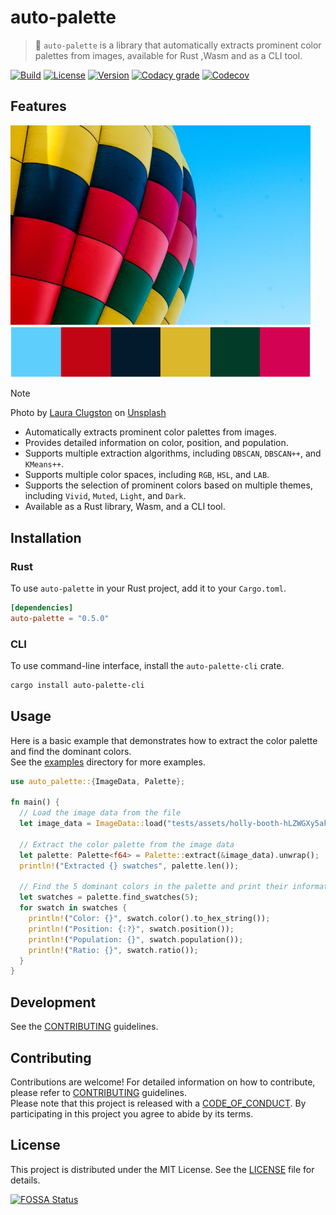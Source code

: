 # auto-palette

> 🎨 `auto-palette` is a library that automatically extracts prominent color palettes from images, available for Rust ,Wasm and as a CLI tool.

[![Build](https://img.shields.io/github/actions/workflow/status/t28hub/auto-palette/ci.yml?style=flat-square)](https://github.com/t28hub/auto-palette/actions/workflows/ci.yml)
[![License](https://img.shields.io/crates/l/auto-palette?style=flat-square)](https://crates.io/crates/auto-palette)
[![Version](https://img.shields.io/crates/v/auto-palette?style=flat-square)](https://crates.io/crates/auto-palette)
[![Codacy grade](https://img.shields.io/codacy/grade/5de09d1930244071a2fa39d5cfcd8633?style=flat-square)](https://app.codacy.com/gh/t28hub/auto-palette/dashboard?utm_source=gh&utm_medium=referral&utm_content=&utm_campaign=Badge_grade)
[![Codecov](https://img.shields.io/codecov/c/github/t28hub/auto-palette?style=flat-square)](https://codecov.io/gh/t28hub/auto-palette)

## Features

<img src="gfx/laura-clugston-pwW2iV9TZao-unsplash.jpg" alt="Hot air balloon on blue sky" width="480">
<img src="gfx/palette.png" alt="Extracted Color Palette" width="480">

> [!NOTE]
> Photo by <a href="https://unsplash.com/@laurahclugston?utm_content=creditCopyText&utm_medium=referral&utm_source=unsplash">Laura Clugston</a> on <a href="https://unsplash.com/photos/multi-colored-hot-air-balloon-pwW2iV9TZao?utm_content=creditCopyText&utm_medium=referral&utm_source=unsplash">Unsplash</a>

* Automatically extracts prominent color palettes from images.
* Provides detailed information on color, position, and population.
* Supports multiple extraction algorithms, including `DBSCAN`, `DBSCAN++`, and `KMeans++`.
* Supports multiple color spaces, including `RGB`, `HSL`, and `LAB`.
* Supports the selection of prominent colors based on multiple themes, including `Vivid`, `Muted`, `Light`, and `Dark`.
* Available as a Rust library, Wasm, and a CLI tool.

## Installation

### Rust

To use `auto-palette` in your Rust project, add it to your `Cargo.toml`.

```toml
[dependencies]
auto-palette = "0.5.0"
```

### CLI

To use command-line interface, install the `auto-palette-cli` crate.

```sh
cargo install auto-palette-cli
```

## Usage

Here is a basic example that demonstrates how to extract the color palette and find the dominant colors.  
See the [examples](crates/auto-palette/examples) directory for more examples.

```rust
use auto_palette::{ImageData, Palette};

fn main() {
  // Load the image data from the file
  let image_data = ImageData::load("tests/assets/holly-booth-hLZWGXy5akM-unsplash.jpg").unwrap();

  // Extract the color palette from the image data
  let palette: Palette<f64> = Palette::extract(&image_data).unwrap();
  println!("Extracted {} swatches", palette.len());

  // Find the 5 dominant colors in the palette and print their information
  let swatches = palette.find_swatches(5);
  for swatch in swatches {
    println!("Color: {}", swatch.color().to_hex_string());
    println!("Position: {:?}", swatch.position());
    println!("Population: {}", swatch.population());
    println!("Ratio: {}", swatch.ratio());
  }
}
```

## Development

See the [CONTRIBUTING](CONTRIBUTING.md) guidelines.

## Contributing

Contributions are welcome! For detailed information on how to contribute, please refer to [CONTRIBUTING](CONTRIBUTING.md) guidelines.  
Please note that this project is released with a [CODE_OF_CONDUCT](CODE_OF_CONDUCT.md). By participating in this project you agree to abide by its terms.

## License

This project is distributed under the MIT License. See the [LICENSE](LICENSE) file for details.

[![FOSSA Status](https://app.fossa.com/api/projects/custom%2B14538%2Fgithub.com%2Ft28hub%2Fauto-palette.svg?type=large&issueType=license)](https://app.fossa.com/projects/custom%2B14538%2Fgithub.com%2Ft28hub%2Fauto-palette?ref=badge_large&issueType=license)
